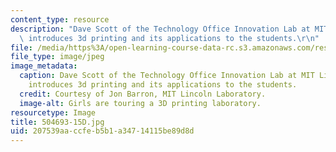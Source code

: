 ```yaml
---
content_type: resource
description: "Dave Scott of the Technology Office Innovation Lab at MIT Lincoln Laboratory\
  \ introduces 3d printing and its applications to the students.\r\n"
file: /media/https%3A/open-learning-course-data-rc.s3.amazonaws.com/res-2-005-girls-who-build-make-your-own-wearables-workshop-spring-2015/207539aaccfeb5b1a34714115be89d8d_504693-15D.jpg
file_type: image/jpeg
image_metadata:
  caption: Dave Scott of the Technology Office Innovation Lab at MIT Lincoln Laboratory
    introduces 3d printing and its applications to the students.
  credit: Courtesy of Jon Barron, MIT Lincoln Laboratory.
  image-alt: Girls are touring a 3D printing laboratory.
resourcetype: Image
title: 504693-15D.jpg
uid: 207539aa-ccfe-b5b1-a347-14115be89d8d
---
```

